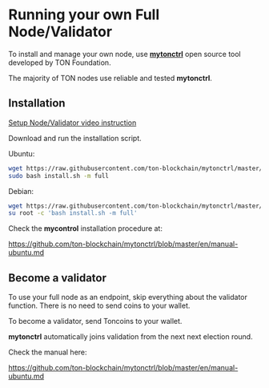 # Running your own Full Node/Validator

To install and manage your own node, use **[mytonctrl](https://github.com/ton-blockchain/mytonctrl)** open source tool developed by TON Foundation.

The majority of TON nodes use reliable and tested **mytonctrl**.

## Installation

[Setup Node/Validator video instruction](https://github.com/ton-blockchain/raw/master/nodes/setup_validator.mp4 ':include controls :type=video width=100% height=400px')

Download and run the installation script.

Ubuntu:
```bash
wget https://raw.githubusercontent.com/ton-blockchain/mytonctrl/master/scripts/install.sh
sudo bash install.sh -m full        
```

Debian:
```bash
wget https://raw.githubusercontent.com/ton-blockchain/mytonctrl/master/scripts/install.sh
su root -c 'bash install.sh -m full'
```

Check the **mycontrol** installation procedure at:

https://github.com/ton-blockchain/mytonctrl/blob/master/en/manual-ubuntu.md


## Become a validator

To use your full node as an endpoint, skip everything about the validator function. There is no need to send coins to your wallet.

To become a validator, send Toncoins to your wallet. 

**mytonctrl** automatically joins validation from the next next election round.

Check the manual here:

https://github.com/ton-blockchain/mytonctrl/blob/master/en/manual-ubuntu.md
